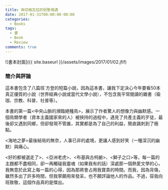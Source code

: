 ```yaml
---
title: 與切格瓦拉的短暫相遇
date: 2017-01-31T00:00:00-00:00
categories: 
  - Books
tags: 
  - 書
  - Book
  - Review
comments: true
---
```


![書本封面]({{ site.baseurl }}/assets/images/2017/01/02.jfif)

### 簡介與評論

這本書包含了八篇班˙方登的短篇小說，因為這本書，讓我下定決心今年要看50本真正優質的小說（世界經典小說或當代文學小說），不包含我平常閱讀的雜書（瑜珈、宗教、科普、社普等）。

本書的第一篇<中央山脈的瀕臨絕種鳥>，展示了作者驚人的想像力與幽默感。一個鳥類學者（資本主義國家來的人）被挾持的過程中，遇見了共產主義的歹徒，最後卻又遇到同鄉，但卻發現不管誰，其實都是為了自己的利益，簡直諷刺到了極點。

<海地之夢>最後結局的無奈，人事已非的處境，更讓人感到好笑（一種深沉的幽默）與痛心。

<好的都被選走了>、<亞洲老虎>、<布基與古柯鹼>、<獅子之口>等，每一篇的主題都不盡相同，卻一再觸碰我靈魂（如果我有的話）深處那一個熱愛文學的心，我無意於此寫上每一篇的心得，因為那將會占用我寶貴的時間。而我，因為背傷，雖然多出了許多時間，但我寧願用來發呆，也不願評論他人的作品。不過，容我向班致敬，這個作品真的是傑出。